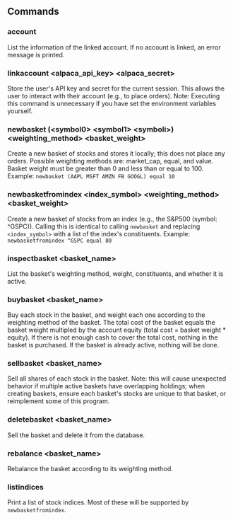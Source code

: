 
## Commands
### account
List the information of the linked account. If no account is linked, an error message is printed.

### linkaccount <alpaca_api_key> <alpaca_secret>
Store the user's API key and secret for the current session. This allows the user to interact with their account (e.g., to place orders). Note: Executing this command is unnecessary if you have set the environment variables yourself.

### newbasket (\<symbol0> \<symbol1> \<symboli>) <weighting_method> <basket_weight>
Create a new basket of stocks and stores it locally; this does not place any orders. Possible weighting methods are: market_cap, equal, and value. Basket weight must be greater than 0 and less than or equal to 100. 
Example: `newbasket (AAPL MSFT AMZN FB GOOGL) equal 10`

### newbasketfromindex <index_symbol> <weighting_method> <basket_weight>
Create a new basket of stocks from an index (e.g., the S&P500 (symbol: ^GSPC)). Calling this is identical to calling `newbasket` and replacing `<index_symbol>` with a list of the index's constituents.
Example: `newbasketfromindex ^GSPC equal 80`

### inspectbasket <basket_name>
List the basket's weighting method, weight, constituents, and whether it is active.

### buybasket <basket_name>
Buy each stock in the basket, and weight each one according to the weighting method of the basket. The total cost of the basket equals the basket weight multipled by the account equity (total cost = basket weight * equity). If there is not enough cash to cover the total cost, nothing in the basket is purchased. If the basket is already active, nothing will be done.

### sellbasket <basket_name>
Sell all shares of each stock in the basket. Note: this will cause unexpected behavior if multiple active baskets have overlapping holdings; when creating baskets, ensure each basket's stocks are unique to that basket, or reimplement some of this program.

### deletebasket <basket_name>
Sell the basket and delete it from the database.

### rebalance <basket_name>
Rebalance the basket according to its weighting method.

### listindices
Print a list of stock indices. Most of these will be supported by `newbasketfromindex`.

